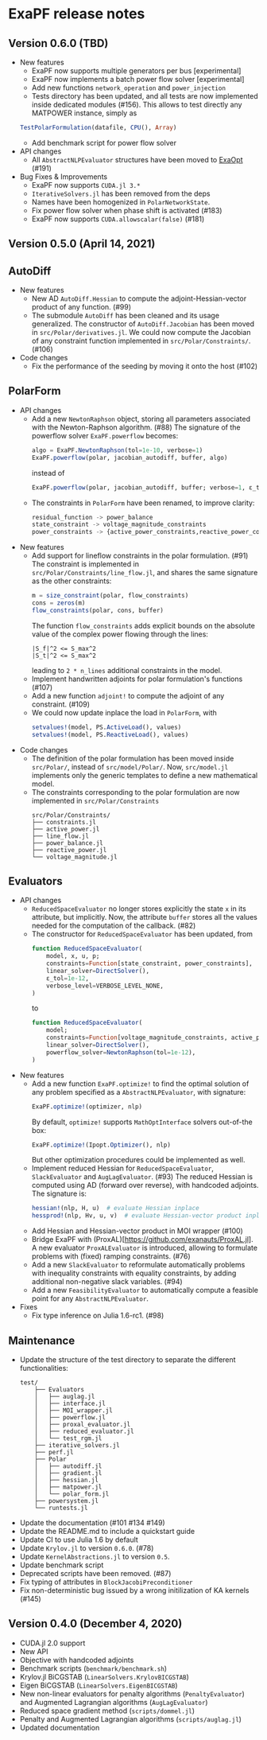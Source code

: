 ExaPF release notes
==================

Version 0.6.0 (TBD)
-------------------

- New features
  * ExaPF now supports multiple generators per bus [experimental]
  * ExaPF now implements a batch power flow solver [experimental]
  * Add new functions `network_operation` and `power_injection`
  * Tests directory has been updated, and all tests are now implemented inside dedicated modules (#156).
  This allows to test directly any MATPOWER instance, simply as
  ```julia
  TestPolarFormulation(datafile, CPU(), Array)
  ```
  * Add benchmark script for power flow solver
- API changes
  * All `AbstractNLPEvaluator` structures have been moved to [ExaOpt](https://github.com/exanauts/ExaPF-Opt) (#191)
- Bug Fixes & Improvements
  * ExaPF now supports `CUDA.jl 3.*`
  * `IterativeSolvers.jl` has been removed from the deps
  * Names have been homogenized in `PolarNetworkState`.
  * Fix power flow solver when phase shift is activated (#183)
  * ExaPF now supports `CUDA.allowscalar(false)` (#181)

Version 0.5.0 (April 14, 2021)
------------------------------

## AutoDiff

- New features
  * New AD `AutoDiff.Hessian` to compute the adjoint-Hessian-vector product of any function. (#99)
  * The submodule `AutoDiff` has been cleaned and its usage generalized. The constructor of `AutoDiff.Jacobian` has been moved in `src/Polar/derivatives.jl`. We could now compute the Jacobian of any constraint function implemented in `src/Polar/Constraints/`. (#106)
- Code changes
  * Fix the performance of the seeding by moving it onto the host (#102)

## PolarForm

- API changes
  * Add a new `NewtonRaphson` object, storing all parameters associated with the Newton-Raphson algorithm. (#88)
    The signature of the powerflow solver `ExaPF.powerflow` becomes:
    ```julia
    algo = ExaPF.NewtonRaphson(tol=1e-10, verbose=1)
    ExaPF.powerflow(polar, jacobian_autodiff, buffer, algo)
    ```
    instead of
    ```julia
    ExaPF.powerflow(polar, jacobian_autodiff, buffer; verbose=1, ε_tol=1e-10)
    ```
  * The constraints in `PolarForm` have been renamed, to improve clarity:
    ```julia
    residual_function -> power_balance
    state_constraint -> voltage_magnitude_constraints
    power_constraints -> {active_power_constraints,reactive_power_constraints}
    ```
- New features
  * Add support for lineflow constraints in the polar formulation. (#91)
    The constraint is implemented in `src/Polar/Constraints/line_flow.jl`, and shares the same signature as the other constraints:
    ```julia
    m = size_constraint(polar, flow_constraints)
    cons = zeros(m)
    flow_constraints(polar, cons, buffer)
    ```
    The function `flow_constraints` adds explicit bounds on the absolute value of the complex power flowing through the lines:
    ```
    |S_f|^2 <= S_max^2
    |S_t|^2 <= S_max^2
    ```
    leading to `2 * n_lines` additional constraints in the model.
  * Implement handwritten adjoints for polar formulation's functions (#107)
  * Add a new function `adjoint!` to compute the adjoint of any constraint. (#109)
  * We could now update inplace the load in `PolarForm`, with
    ```julia
    setvalues!(model, PS.ActiveLoad(), values)
    setvalues!(model, PS.ReactiveLoad(), values)
    ```
- Code changes
  * The definition of the polar formulation has been moved inside `src/Polar/`, instead of `src/model/Polar/`. Now, `src/model.jl` implements only the generic templates to define a new mathematical model.
  * The constraints corresponding to the polar formulation are now implemented in `src/Polar/Constraints`
    ```
    src/Polar/Constraints/
    ├── constraints.jl
    ├── active_power.jl
    ├── line_flow.jl
    ├── power_balance.jl
    ├── reactive_power.jl
    └── voltage_magnitude.jl
    ```

## Evaluators
- API changes
  * `ReducedSpaceEvaluator` no longer stores explicitly the state `x` in its attribute, but implicitly. Now, the attribute `buffer` stores all the values needed for the computation of the callback. (#82)
  * The constructor for `ReducedSpaceEvaluator` has been updated, from
    ```julia
    function ReducedSpaceEvaluator(
        model, x, u, p;
        constraints=Function[state_constraint, power_constraints],
        linear_solver=DirectSolver(),
        ε_tol=1e-12,
        verbose_level=VERBOSE_LEVEL_NONE,
    )
    ```
    to
    ```julia
    function ReducedSpaceEvaluator(
        model;
        constraints=Function[voltage_magnitude_constraints, active_power_constraints, reactive_power_constraints],
        linear_solver=DirectSolver(),
        powerflow_solver=NewtonRaphson(tol=1e-12),
    )
    ```
- New features
  * Add a new function `ExaPF.optimize!` to find the optimal solution of any problem specified as a `AbstractNLPEvaluator`, with signature:
    ```julia
    ExaPF.optimize!(optimizer, nlp)
    ```
    By default, `optimize!` supports `MathOptInterface` solvers out-of-the box:
    ```julia
    ExaPF.optimize!(Ipopt.Optimizer(), nlp)
    ```
    But other optimization procedures could be implemented as well.
  * Implement reduced Hessian for `ReducedSpaceEvaluator`, `SlackEvaluator` and `AugLagEvaluator`. (#93)
    The reduced Hessian is computed using AD (forward over reverse), with handcoded adjoints. The signature is:
    ```julia
    hessian!(nlp, H, u)  # evaluate Hessian inplace
    hessprod!(nlp, Hv, u, v)  # evaluate Hessian-vector product inplace
    ```
  * Add Hessian and Hessian-vector product in MOI wrapper (#100)
  * Bridge ExaPF with (ProxAL)[https://github.com/exanauts/ProxAL.jl]. A new evaluator `ProxALEvaluator` is introduced, allowing to formulate problems with (fixed) ramping constraints. (#76)
  * Add a new `SlackEvaluator` to reformulate automatically problems with inequality constraints with equality constraints, by adding additional non-negative slack variables. (#94)
  * Add a new `FeasibilityEvaluator` to automatically compute a feasible point for any `AbstractNLPEvaluator`.
- Fixes
  * Fix type inference on Julia 1.6-rc1. (#98)

## Maintenance

* Update the structure of the test directory to separate the different functionalities:
  ```
  test/
      ├── Evaluators
      │   ├── auglag.jl
      │   ├── interface.jl
      │   ├── MOI_wrapper.jl
      │   ├── powerflow.jl
      │   ├── proxal_evaluator.jl
      │   ├── reduced_evaluator.jl
      │   └── test_rgm.jl
      ├── iterative_solvers.jl
      ├── perf.jl
      ├── Polar
      │   ├── autodiff.jl
      │   ├── gradient.jl
      │   ├── hessian.jl
      │   ├── matpower.jl
      │   └── polar_form.jl
      ├── powersystem.jl
      └── runtests.jl
  ```
* Update the documentation (#101 #134 #149)
* Update the README.md to include a quickstart guide
* Update CI to use Julia 1.6 by default
* Update `Krylov.jl` to version `0.6.0`. (#78)
* Update `KernelAbstractions.jl` to version `0.5`.
* Update benchmark script
* Deprecated scripts have been removed. (#87)
* Fix typing of attributes in `BlockJacobiPreconditioner`
* Fix non-deterministic bug issued by a wrong initilization of KA kernels (#145)


Version 0.4.0 (December 4, 2020)
-----------------------------------

* CUDA.jl 2.0 support
* New API
* Objective with handcoded adjoints
* Benchmark scripts (`benchmark/benchmark.sh`)
* Krylov.jl BiCGSTAB (`LinearSolvers.KrylovBICGSTAB`)
* Eigen BiCGSTAB (`LinearSolvers.EigenBICGSTAB`)
* New non-linear evaluators for penalty algorithms (`PenaltyEvaluator`) and Augmented Lagrangian algorithms (`AugLagEvaluator`)
* Reduced space gradient method (`scripts/dommel.jl`)
* Penalty and Augmented Lagrangian algorithms (`scripts/auglag.jl`)
* Updated documentation
